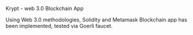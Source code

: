 Krypt - web 3.0 Blockchain App

Using Web 3.0 methodologies, Solidity and Metamask Blockchain app has been implemented, tested via Goerli faucet.
